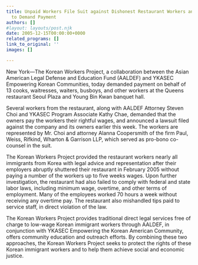 ```yaml
---
title: Unpaid Workers File Suit against Dishonest Restaurant Workers and Advocates
  to Demand Payment
authors: []
#layout: layouts/post.njk
date: 2005-12-15T00:00:00+0000
related_programs: []
link_to_original: ''
images: []

---
```

New York—The Korean Workers Project, a collaboration between the Asian American Legal Defense and Education Fund (AALDEF) and YKASEC Empowering Korean Communities, today demanded payment on behalf of 13 cooks, waitresses, waiters, busboys, and other workers at the Queens restaurant Seoul Plaza and Young Bin Kwan banquet hall.

Several workers from the restaurant, along with AALDEF Attorney Steven Choi and YKASEC Program Associate Kathy Chae, demanded that the owners pay the workers their rightful wages, and announced a lawsuit filed against the company and its owners earlier this week. The workers are represented by Mr. Choi and attorney Alanna Coopersmith of the firm Paul, Weiss, Rifkind, Wharton & Garrison LLP, which served as pro-bono co-counsel in the suit.

The Korean Workers Project provided the restaurant workers nearly all immigrants from Korea with legal advice and representation after their employers abruptly shuttered their restaurant in February 2005 without paying a number of the workers up to five weeks wages. Upon further investigation, the restaurant had also failed to comply with federal and state labor laws, including minimum wage, overtime, and other terms of employment. Many of the employees worked 70 hours a week without receiving any overtime pay. The restaurant also mishandled tips paid to service staff, in direct violation of the law.

The Korean Workers Project provides traditional direct legal services free of charge to low-wage Korean immigrant workers through AALDEF, in conjunction with YKASEC Empowering the Korean American Community, offers community education and outreach efforts. By combining these two approaches, the Korean Workers Project seeks to protect the rights of these Korean immigrant workers and to help them achieve social and economic justice.